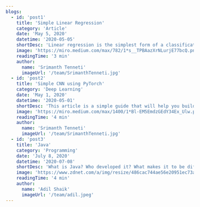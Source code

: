 ```yaml
---
blogs:
  - id: 'post1'
    title: 'Simple Linear Regression'
    category: 'Article'
    date: 'May 5, 2020'
    datetime: '2020-05-05'
    shortDesc: 'Linear regression is the simplest form of a classification problem. We have many techniques to do this type of regression. Today we are going to learn how to use the PyTorch API to help us do this classification.'
    image: 'https://miro.medium.com/max/782/1*s__TPBAazXrNLurjE77bcQ.png'
    readingTime: '3 min'
    author:
      name: 'Srimanth Tenneti'
      imageUrl: '/team/SrimanthTenneti.jpg'
  - id: 'post2'
    title: 'Simple CNN using PyTorch'
    category: 'Deep Learning'
    date: 'May 1, 2020'
    datetime: '2020-05-01'
    shortDesc: 'This article is a simple guide that will help you build and understand the concepts behind building a simple CNN. By the end of this article you will be able to build a simple CNN based on the PyTorch API and will classify clothing using the FashionMNIST dateset.'
    image: 'https://miro.medium.com/max/1400/1*Bl-EM5EmdzGEdY34Ex_Ulw.png'
    readingTime: '4 min'
    author:
      name: 'Srimanth Tenneti'
      imageUrl: '/team/SrimanthTenneti.jpg'
  - id: 'post3'
    title: 'Java'
    category: 'Programming'
    date: 'July 8, 2020'
    datetime: '2020-07-08'
    shortDesc: 'What is Java? Who developed it? What makes it to be different from other languages? What are the benefits of learning Java?'
    image: 'https://www.zdnet.com/a/img/resize/486cac744ae56e20951ec73a2ebbcb8c7c2ec454/2014/10/05/36793eae-4c32-11e4-b6a0-d4ae52e95e57/java-logo.jpg?width=1200&height=675&fit=crop&auto=webp'
    readingTime: '4 min'
    author:
      name: 'Adil Shaik'
      imageUrl: '/team/adil.jpeg'
---
```

